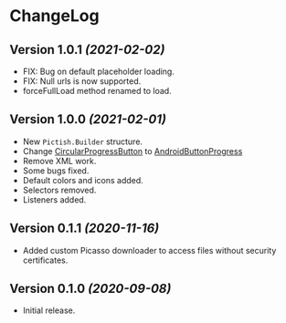 ChangeLog
==========
Version 1.0.1 *(2021-02-02)*
----------------------------
- FIX: Bug on default placeholder loading.
- FIX: Null urls is now supported.
- forceFullLoad method renamed to load.

Version 1.0.0 *(2021-02-01)*
----------------------------
- New `Pictish.Builder` structure.
- Change [CircularProgressButton](https://github.com/nihasKalam07/ProgressButton) to [AndroidButtonProgress](https://github.com/abdularis/AndroidButtonProgress)
- Remove XML work.
- Some bugs fixed.
- Default colors and icons added.
- Selectors removed.
- Listeners added.

Version 0.1.1 *(2020-11-16)*
----------------------------
- Added custom Picasso downloader to access files without security certificates.

Version 0.1.0 *(2020-09-08)*
----------------------------
- Initial release.